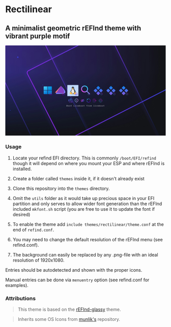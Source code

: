 # Rectilinear
## A minimalist geometric rEFInd theme with vibrant purple motif  

![Rectilinear](preview.png)

### Usage

 1. Locate your refind EFI directory. This is commonly `/boot/EFI/refind`
    though it will depend on where you mount your ESP and where rEFInd is
    installed.

 2. Create a folder called `themes` inside it, if it doesn't already exist

 3. Clone this repository into the `themes` directory.

 4. Omit the `utils` folder as it would take up precious space in your EFI partition 
    and only serves to allow wider font generation than the rEFInd included `mkfont.sh` script
    (you are free to use it to update the font if desired)
 
 5. To enable the theme add `include themes/rectilinear/theme.conf` at the end of
    `refind.conf`.
 
 6. You may need to change the default resolution of the rEFInd menu (see refind.conf).
    
 7. The background can easily be replaced by any .png-file with an ideal resolution of 1920x1080.

Entries should be autodetected and shown with the proper icons.

Manual entries can be done via `menuentry` option (see refind.conf for examples).

### Attributions

> This theme is based on the [rEFInd-glassy](https://github.com/Pr0cella/rEFInd-glassy) theme.

> Inherits some OS Icons from [munlik's](https://github.com/munlik/refind-theme-regular) repository.
